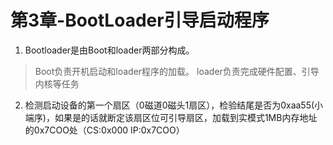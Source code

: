 # 第3章-BootLoader引导启动程序

1. Bootloader是由Boot和loader两部分构成。

> Boot负责开机启动和loader程序的加载。
> loader负责完成硬件配置、引导内核等任务

2. 检测启动设备的第一个扇区（0磁道0磁头1扇区），检验结尾是否为0xaa55(小端序)，如果是的话就断定该扇区位可引导扇区，加载到实模式1MB内存地址的0x7COO处（CS:0x000 IP:0x7COO）
